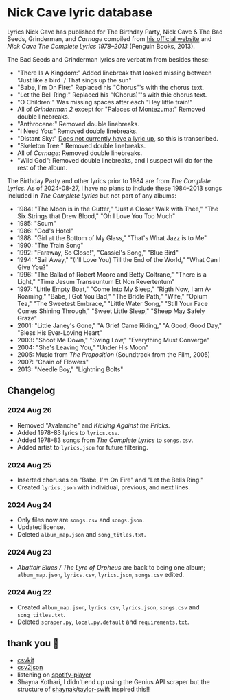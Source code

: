 # Nick Cave lyric database

Lyrics Nick Cave has published for The Birthday Party, Nick Cave & The Bad Seeds, Grinderman, and *Carnage* compiled from [his official website](https://www.nickcave.com/lyrics/) and *Nick Cave The Complete Lyrics 1978–2013* (Penguin Books, 2013).

The Bad Seeds and Grinderman lyrics are verbatim from besides these:

- "There Is A Kingdom:" Added linebreak that looked missing between "Just like a bird  / That sings up the sun"
- "Babe, I'm On Fire:" Replaced his "Chorus"'s with the chorus text.
- "Let the Bell Ring:" Replaced his "(Chorus)"'s with thie chorus text.
- "O Children:" Was missing spaces after each "Hey little train!"
- All of *Grinderman 2* except for "Palaces of Montezuma:" Removed double linebreaks.
- "Anthrocene:" Removed double linebreaks.
- "I Need You:" Removed double linebreaks.
- "Distant Sky:" [Does not currently have a lyric up](https://www.nickcave.com/lyric/distant-sky/), so this is transcribed.
- "Skeleton Tree:" Removed double linebreaks.
- All of *Carnage*: Removed double linebreaks.
- "Wild God": Removed double linebreaks, and I suspect will do for the rest of the album.

The Birthday Party and other lyrics prior to 1984 are from *The Complete Lyrics*. As of 2024-08-27, I have no plans to include these 1984–2013 songs included in *The Complete Lyrics* but not part of any albums:

- 1984: "The Moon is in the Gutter," "Just a Closer Walk with Thee," "The Six Strings that Drew Blood," "Oh I Love You Too Much"
- 1985: "Scum"
- 1986: "God's Hotel"
- 1988: "Girl at the Bottom of My Glass," "That's What Jazz is to Me"
- 1990: "The Train Song"
- 1992: "Faraway, So Close!", "Cassiel's Song," "Blue Bird"
- 1994: "Sail Away," "(I'll Love You) Till the End of the World," "What Can I Give You?"
- 1996: "The Ballad of Robert Moore and Betty Coltrane," "There is a Light," "Time Jesum Transeuntum Et Non Revertentum"
- 1997: "Little Empty Boat," "Come Into My Sleep," "Rigth Now, I am A-Roaming," "Babe, I Got You Bad," "The Bridle Path," "Wife," "Opium Tea," "The Sweetest Embrace," "Little Water Song," "Still Your Face Comes Shining Through," "Sweet Little Sleep," "Sheep May Safely Graze"
- 2001: "Little Janey's Gone," "A Grief Came Riding," "A Good, Good Day," "Bless His Ever-Loving Heart"
- 2003: "Shoot Me Down," "Swing Low," "Everything Must Converge"
- 2004: "She's Leaving You," "Under His Moon"
- 2005: Music from *The Proposition* (Soundtrack from the Film, 2005)
- 2007: "Chain of Flowers"
- 2013: "Needle Boy," "Lightning Bolts"

## Changelog

### 2024 Aug 26
- Removed "Avalanche" and *Kicking Against the Pricks*.
- Added 1978-83 lyrics to `lyrics.csv`.
- Added 1978-83 songs from *The Complete Lyrics* to `songs.csv`.
- Added artist to `lyrics.json` for future filtering.

### 2024 Aug 25
- Inserted choruses on "Babe, I'm On Fire" and "Let the Bells Ring."
- Created `lyrics.json` with individual, previous, and next lines.

### 2024 Aug 24
- Only files now are `songs.csv` and `songs.json`.
- Updated license.
- Deleted `album_map.json` and `song_titles.txt`.

### 2024 Aug 23
- *Abattoir Blues / The Lyre of Orpheus* are back to being one album;
    `album_map.json`, `lyrics.csv`, `lyrics.json`, `songs.csv` edited.

### 2024 Aug 22
- Created `album_map.json`, `lyrics.csv`, `lyrics.json`, `songs.csv` and `song_titles.txt`.
- Deleted `scraper.py`, `local.py.default` and `requirements.txt`.

## thank you 🫶

- [csvkit](https://github.com/wireservice/csvkit)
- [csv2json](https://github.com/julien-f/csv2json)
- listening on [spotify-player](https://github.com/aome510/spotify-player)
- Shayna Kothari, I didn't end up using the Genius API scraper but the structure of [shaynak/taylor-swift](https://github.com/shaynak/taylor-swift) inspired this!!
